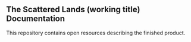 ## The Scattered Lands (working title) Documentation

This repository contains open resources describing the finished product.
